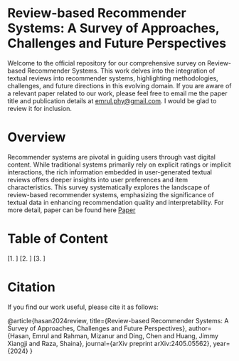 # Review-based Recommender Systems: A Survey of Approaches, Challenges and Future Perspectives

Welcome to the official repository for our comprehensive survey on Review-based Recommender Systems. This work delves into the integration of textual reviews into recommender systems, highlighting methodologies, challenges, and future directions in this evolving domain. If you are aware of a relevant paper related to our work, please feel free to email me the paper title and publication details at emrul.phy@gmail.com. I would be glad to review it for inclusion.

# Overview

Recommender systems are pivotal in guiding users through vast digital content. While traditional systems primarily rely on explicit ratings or implicit interactions, the rich information embedded in user-generated textual reviews offers deeper insights into user preferences and item characteristics. This survey systematically explores the landscape of review-based recommender systems, emphasizing the significance of textual data in enhancing recommendation quality and interpretability. For more detail, paper can be found here [Paper](https://arxiv.org/abs/2405.05562)

# Table of Content

[1. ]
[2. ]
[3. ]

# Citation

If you find our work useful, please cite it as follows:

@article{hasan2024review,
title={Review-based Recommender Systems: A Survey of Approaches, Challenges and Future Perspectives},
author={Hasan, Emrul and Rahman, Mizanur and Ding, Chen and Huang, Jimmy Xiangji and Raza, Shaina},
journal={arXiv preprint arXiv:2405.05562},
year={2024}
}
